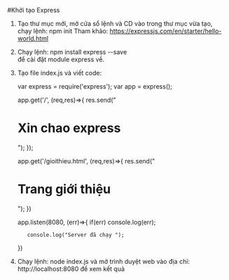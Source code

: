 #Khởi tạo Express
1. Tạo thư mục mới, mở cửa sổ lệnh và CD vào trong thư mục vừa tạo, chạy lệnh:  npm init 
Tham khảo: https://expressjs.com/en/starter/hello-world.html 
2. Chạy lệnh: npm install express --save  
 để cài đặt module express về.
3. Tạo file index.js và viết code:

      var express = require('express');
      var app = express();

      app.get('/', (req,res)=>{
          res.send("<h1>Xin chao express </h1>");
      });

      app.get('/gioithieu.html', (req,res)=>{
          res.send("<h1>Trang giới thiệu</h1>");
      })


      app.listen(8080, (err)=>{
          if(err)
              console.log(err);

          console.log("Server đã chạy ");
      })

4. Chạy lệnh: node index.js và mở   trình duyệt web vào địa chỉ: http://localhost:8080 để xem kết quả
